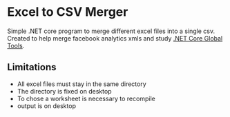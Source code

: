 # Excel to CSV Merger

Simple .NET core program to merge different excel files into a single csv.  
Created to help merge facebook analytics xmls and study [.NET Core Global Tools](https://docs.microsoft.com/en-us/dotnet/core/tools/global-tools).

## Limitations
 - All excel files must stay in the same directory
 - The directory is fixed on desktop
 - To chose a worksheet is necessary to recompile
 - output is on desktop

